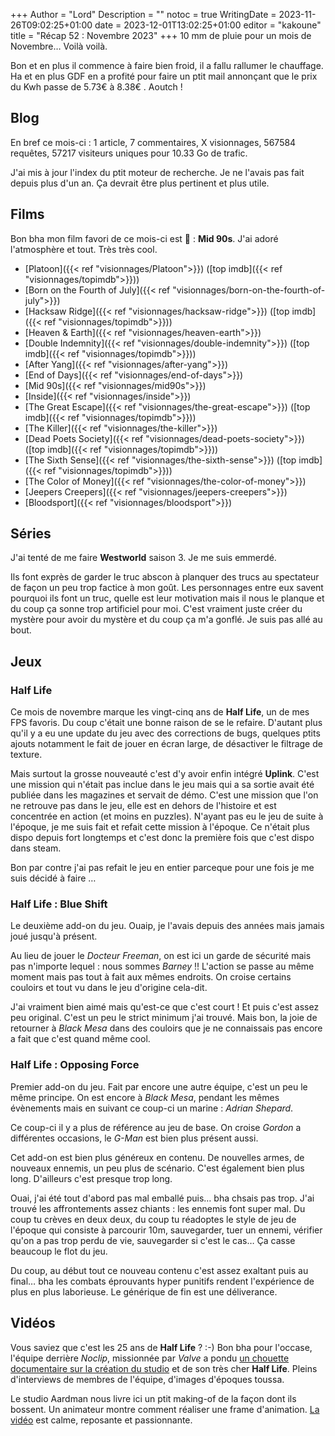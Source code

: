 +++
Author = "Lord"
Description = ""
notoc = true
WritingDate = 2023-11-26T09:02:25+01:00
date = 2023-12-01T13:02:25+01:00
editor = "kakoune"
title = "Récap 52 : Novembre 2023"
+++
10 mm de pluie pour un mois de Novembre…
Voilà voilà.

Bon et en plus il commence à faire bien froid, il a fallu rallumer le chauffage.
Ha et en plus GDF en a profité pour faire un ptit mail annonçant que le prix du Kwh passe de 5.73€ à 8.38€ .
Aoutch !

## Blog

En bref ce mois-ci : 1 article, 7 commentaires, X visionnages, 567584 requêtes, 57217 visiteurs uniques pour 10.33 Go de trafic.

J'ai mis à jour l'index du ptit moteur de recherche.
Je ne l'avais pas fait depuis plus d'un an.
Ça devrait être plus pertinent et plus utile.

## Films
Bon bha mon film favori de ce mois-ci est 🥁 : **Mid 90s**.
J'ai adoré l'atmosphère et tout.
Très très cool.

  - [Platoon]({{< ref "visionnages/Platoon">}}) ([top imdb]({{< ref "visionnages/topimdb">}}))
  - [Born on the Fourth of July]({{< ref "visionnages/born-on-the-fourth-of-july">}})
  - [Hacksaw Ridge]({{< ref "visionnages/hacksaw-ridge">}}) ([top imdb]({{< ref "visionnages/topimdb">}}))
  - [Heaven & Earth]({{< ref "visionnages/heaven-earth">}})
  - [Double Indemnity]({{< ref "visionnages/double-indemnity">}}) ([top imdb]({{< ref "visionnages/topimdb">}}))
  - [After Yang]({{< ref "visionnages/after-yang">}})
  - [End of Days]({{< ref "visionnages/end-of-days">}})
  - [Mid 90s]({{< ref "visionnages/mid90s">}})
  - [Inside]({{< ref "visionnages/inside">}})
  - [The Great Escape]({{< ref "visionnages/the-great-escape">}}) ([top imdb]({{< ref "visionnages/topimdb">}}))
  - [The Killer]({{< ref "visionnages/the-killer">}})
  - [Dead Poets Society]({{< ref "visionnages/dead-poets-society">}}) ([top imdb]({{< ref "visionnages/topimdb">}}))
  - [The Sixth Sense]({{< ref "visionnages/the-sixth-sense">}}) ([top imdb]({{< ref "visionnages/topimdb">}}))
  - [The Color of Money]({{< ref "visionnages/the-color-of-money">}})
  - [Jeepers Creepers]({{< ref "visionnages/jeepers-creepers">}})
  - [Bloodsport]({{< ref "visionnages/bloodsport">}})

## Séries
J'ai tenté de me faire **Westworld** saison 3.
Je me suis emmerdé.

Ils font exprès de garder le truc abscon à planquer des trucs au spectateur de façon un peu trop factice à mon goût.
Les personnages entre eux savent pourquoi ils font un truc, quelle est leur motivation mais il nous le planque et du coup ça sonne trop artificiel pour moi.
C'est vraiment juste créer du mystère pour avoir du mystère et du coup ça m'a gonflé.
Je suis pas allé au bout.

## Jeux
### Half Life
Ce mois de novembre marque les vingt-cinq ans de **Half Life**, un de mes FPS favoris.
Du coup c'était une bonne raison de se le refaire.
D'autant plus qu'il y a eu une update du jeu avec des corrections de bugs, quelques ptits ajouts notamment le fait de jouer en écran large, de désactiver le filtrage de texture.

Mais surtout la grosse nouveauté c'est d'y avoir enfin intégré **Uplink**.
C'est une mission qui n'était pas inclue dans le jeu mais qui a sa sortie avait été publiée dans les magazines et servait de démo.
C'est une mission que l'on ne retrouve pas dans le jeu, elle est en dehors de l'histoire et est concentrée en action (et moins en puzzles).
N'ayant pas eu le jeu de suite à l'époque, je me suis fait et refait cette mission à l'époque.
Ce n'était plus dispo depuis fort longtemps et c'est donc la première fois que c'est dispo dans steam.

Bon par contre j'ai pas refait le jeu en entier parceque pour une fois je me suis décidé à faire …

### Half Life : Blue Shift
Le deuxième add-on du jeu.
Ouaip, je l'avais depuis des années mais jamais joué jusqu'à présent.

Au lieu de jouer le *Docteur Freeman*, on est ici un garde de sécurité mais pas n'importe lequel : nous sommes *Barney* !!
L'action se passe au même moment mais pas tout à fait aux mêmes endroits.
On croise certains couloirs et tout vu dans le jeu d'origine cela-dit.

J'ai vraiment bien aimé mais qu'est-ce que c'est court !
Et puis c'est assez peu original.
C'est un peu le strict minimum j'ai trouvé.
Mais bon, la joie de retourner à *Black Mesa* dans des couloirs que je ne connaissais pas encore a fait que c'est quand même cool.

### Half Life : Opposing Force
Premier add-on du jeu.
Fait par encore une autre équipe, c'est un peu le même principe.
On est encore à *Black Mesa*, pendant les mêmes évènements mais en suivant ce coup-ci un marine : *Adrian Shepard*.

Ce coup-ci il y a plus de référence au jeu de base.
On croise *Gordon* a différentes occasions, le *G-Man* est bien plus présent aussi.

Cet add-on est bien plus généreux en contenu.
De nouvelles armes, de nouveaux ennemis, un peu plus de scénario.
C'est également bien plus long.
D'ailleurs c'est presque trop long.

Ouai, j'ai été tout d'abord pas mal emballé puis… bha chsais pas trop.
J'ai trouvé les affrontements assez chiants : les ennemis font super mal.
Du coup tu crèves en deux deux, du coup tu réadoptes le style de jeu de l'époque qui consiste à parcourir 10m, sauvegarder, tuer un ennemi, vérifier qu'on a pas trop perdu de vie, sauvegarder si c'est le cas…
Ça casse beaucoup le flot du jeu.

Du coup, au début tout ce nouveau contenu c'est assez exaltant puis au final… bha les combats éprouvants hyper punitifs rendent l'expérience de plus en plus laborieuse.
Le générique de fin est une déliverance.

## Vidéos
Vous saviez que c'est les 25 ans de **Half Life** ? :-)
Bon bha pour l'occase, l'équipe derrière *Noclip*, missionnée par *Valve* a pondu [un chouette documentaire sur la création du studio](https://www.youtube.com/watch?v=TbZ3HzvFEto) et de son très cher **Half Life**.
Pleins d'interviews de membres de l'équipe, d'images d'époques toussa.

Le studio Aardman nous livre ici un ptit making-of de la façon dont ils bossent.
Un animateur montre comment réaliser une frame d'animation.
[La vidéo](https://invidious.fdn.fr/watch?v=T4Dqm1B3RKQ) est calme, reposante et passionnante.

